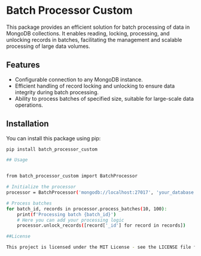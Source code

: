 # Batch Processor Custom

This package provides an efficient solution for batch processing of data in MongoDB collections. It enables reading, locking, processing, and unlocking records in batches, facilitating the management and scalable processing of large data volumes.

## Features

- Configurable connection to any MongoDB instance.
- Efficient handling of record locking and unlocking to ensure data integrity during batch processing.
- Ability to process batches of specified size, suitable for large-scale data operations.

## Installation

You can install this package using pip:

```bash
pip install batch_processor_custom

## Usage


from batch_processor_custom import BatchProcessor

# Initialize the processor
processor = BatchProcessor('mongodb://localhost:27017', 'your_database', 'your_collection')

# Process batches
for batch_id, records in processor.process_batches(10, 100):
    print(f'Processing batch {batch_id}')
    # Here you can add your processing logic
    processor.unlock_records([record['_id'] for record in records])

##License

This project is licensed under the MIT License - see the LICENSE file for details.

